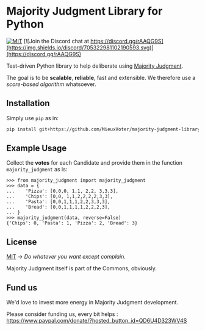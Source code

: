 # Majority Judgment Library for Python

[![MIT](https://img.shields.io/github/license/MieuxVoter/majority-judgment-library-python)](./LICENSE)
[![Join the Discord chat at https://discord.gg/rAAQG9S](https://img.shields.io/discord/705322981102190593.svg)](https://discord.gg/rAAQG9S)

Test-driven Python library to help deliberate using [Majority Judgment](https://mieuxvoter.fr/).

The goal is to be **scalable**, **reliable**, fast and extensible.
We therefore use a _score-based algorithm_ whatsoever.


## Installation

Simply use `pip` as in:

```bash
pip install git+https://github.com/MieuxVoter/majority-judgment-library-python
```

## Example Usage

Collect the **votes** for each Candidate and provide them in the function `majority_judgment` as is:

```
>>> from majority_judgment import majority_judgment
>>> data = {
...    'Pizza': [0,0,0, 1,1, 2,2, 3,3,3], 
...    'Chips': [0,0, 1,1,2,2,2,2,3,3],
...    'Pasta': [0,0,1,1,1,2,2,3,3,3],
...    'Bread': [0,0,1,1,1,1,2,2,2,3],
... }
>>> majority_judgment(data, reverse=False)
{'Chips': 0, 'Pasta': 1, 'Pizza': 2, 'Bread': 3}

```


## License
[MIT](./LICENSE)  →  _Do whatever you want except complain._

Majority Judgment itself is part of the Commons, obviously.


## Fund us

We'd love to invest more energy in Majority Judgment development.

Please consider funding us, every bit helps : https://www.paypal.com/donate/?hosted_button_id=QD6U4D323WV4S


